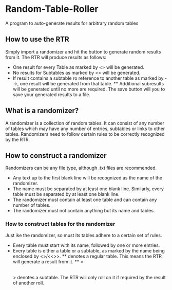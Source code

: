 # Random-Table-Roller
A program to auto-generate results for arbitrary random tables

## How to use the RTR
Simply import a randomizer and hit the button to generate random results from it.
The RTR will produce results as follows:
* One result for every Table as marked by <> will be generated.
* No results for Subtables as marked by <> will be generated.
* If result contains a subtable ro reference to another table as marked by -->, one result will be generated from that table.
** Additional subresults will be generated until no more are required.
The save button will you to save your generated results to a file.


## What is a randomizer?
A randomizer is a collection of random tables. It can consist of any number of tables which may have any number of entries, subtables or links to 
other tables.
Randomizers need to follow certain rules to be correctly recognized by the RTR.

## How to construct a randomizer
Randomizers can be any file type, although .txt files are recommended.

* Any text up to the first blank line will be recognized as the name of the randomizer.
* The name must be separated by at least one blank line. Similarly, every table must be separated by at least one blank line.
* The randomizer must contain at least one table and can contain any number of tables.
* The randomizer must not contain anything but its name and tables.

### How to construct tables for the randomizer
Just ike the randomizer, so must its tables adhere to a certain set of rules.

* Every table must start with its name, followed by one or more entries.
* Every table is either a table or a subtable, as marked by the name being enclosed by <>/<<>>.
** <TABLE NAME> denotes a regular table. This means the RTR will generate a result from it.
** <<TABLE NAME>> denotes a subtable. The RTR will only roll on it if required by the result of another roll.